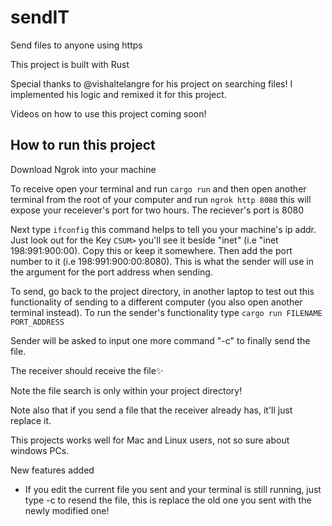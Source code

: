 # sendIT
Send files to anyone using https

This project is built with Rust

Special thanks to @vishaltelangre for his project on searching files! I implemented his logic and remixed it for this project.

Videos on how to use this project coming soon!

## How to run this project

Download Ngrok into your machine

To receive open your terminal and run `cargo run` and then open another terminal from the root of your computer and run `ngrok http 8080` this will expose your receiever's port for two hours. The reciever's port is 8080

Next type `ifconfig` this command helps to tell you your machine's ip addr. Just look out for the Key `CSUM>` you'll see it beside "inet" (i.e "inet 198:991:900:00). Copy this or keep it somewhere. Then add the port number to it (i.e 198:991:900:00:8080). This is what the sender will use in the argument for the port address when sending.

To send, go back to the project directory, in another laptop to test out this functionality of sending to a different computer (you also open another terminal instead). To run the sender's functionality type `cargo run FILENAME PORT_ADDRESS` 

Sender will be asked to input one more command "-c" to finally send the file.

The receiver should receive the file✨

Note the file search is only within your project directory!

Note also that if you send a file that the receiver already has, it'll just replace it.

This projects works well for Mac and Linux users, not so sure about windows PCs.

New features added

- If you edit the current file you sent and your terminal is still running, just type -c to resend the file, this is replace the old one you sent with the newly modified one!

